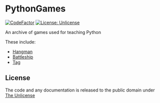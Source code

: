 # PythonGames
[![CodeFactor](https://www.codefactor.io/repository/github/harens/pythongames/badge/master)](https://www.codefactor.io/repository/github/harens/pythongames/overview/master) [![License: Unlicense](https://img.shields.io/badge/license-Unlicense-blue.svg)](https://github.com/harens/PythonGames/blob/master/UNLICENSE)



An archive of games used for teaching Python

These include:
* [Hangman](https://github.com/harens/PythonGames/blob/master/PythonGames/Hangman.py)
* [Battleship](https://github.com/harens/PythonGames/blob/master/PythonGames/Battleship.py)
* [Tag](https://github.com/harens/PythonGames/blob/master/PythonGames/TurtleTag.py)

## License
The code and any documentation is released to the public domain under [The Unlicense](https://github.com/harens/PythonGames/blob/master/UNLICENSE) 
